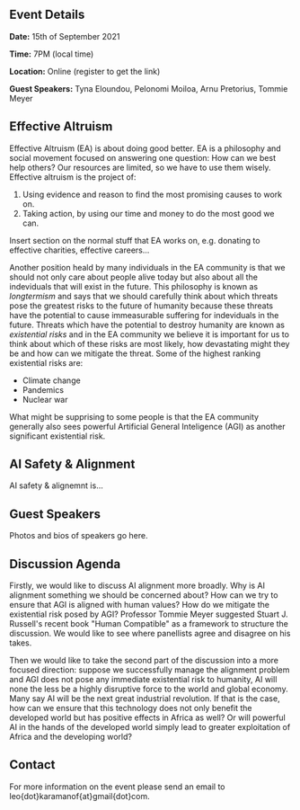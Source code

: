 ## Event Details
**Date:** 15th of September 2021

**Time:** 7PM (local time)

**Location:** Online (register to get the link)

**Guest Speakers:** Tyna Eloundou, Pelonomi Moiloa, Arnu Pretorius, Tommie Meyer

## Effective Altruism

Effective Altruism (EA) is about doing good better. EA is a philosophy and social movement focused on answering one question: How can we best help others? Our resources are limited, so we have to use them wisely. Effective altruism is the project of:
 1) Using evidence and reason to find the most promising causes to work on.
 2) Taking action, by using our time and money to do the most good we can.

Insert section on the normal stuff that EA works on, e.g. donating to effective charities, effective careers...

Another position heald by many individuals in the EA community is that we should not only care about people alive today but also about all the indeviduals that will exist in the future. This philosophy is known as *longtermism* and says that we should carefully think about which threats pose the greatest risks to the future of humanity because these threats have the potential to cause immeasurable suffering for indeviduals in the future. Threats which have the potential to destroy humanity are known as *existential risks* and in the EA community we believe it is important for us to think about which of these risks are most likely, how devastating might they be and how can we mitigate the threat. Some of the highest ranking existential risks are:
 - Climate change
 - Pandemics
 - Nuclear war

What might be supprising to some people is that the EA community generally also sees powerful Artificial General Inteligence (AGI) as another significant existential risk.

## AI Safety & Alignment
AI safety & alignemnt is...

## Guest Speakers
Photos and bios of speakers go here.

## Discussion Agenda
Firstly, we would like to discuss AI alignment more broadly. Why is AI alignment something we should be concerned about? How can we try to ensure that AGI is aligned with human values? How do we mitigate the existential risk posed by AGI? Professor Tommie Meyer suggested Stuart J. Russell's recent book "Human Compatible" as a framework to structure the discussion. We would like to see where panellists agree and disagree on his takes.

 
Then we would like to take the second part of the discussion into a more focused direction: suppose we successfully manage the alignment problem and AGI does not pose any immediate existential risk to humanity, AI will none the less be a highly disruptive force to the world and global economy. Many say AI will be the next great industrial revolution. If that is the case, how can we ensure that this technology does not only benefit the developed world but has positive effects in Africa as well? Or will powerful AI in the hands of the developed world simply lead to greater exploitation of Africa and the developing world?


## Contact
For more information on the event please send an email to leo{dot}karamanof{at}gmail{dot}com.

